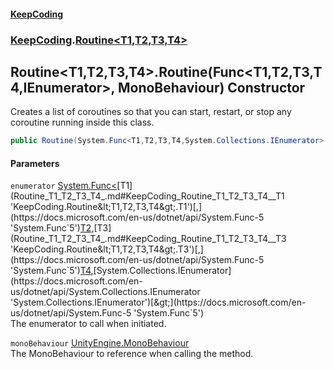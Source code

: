 #### [KeepCoding](index.md 'index')
### [KeepCoding](KeepCoding.md 'KeepCoding').[Routine&lt;T1,T2,T3,T4&gt;](Routine_T1_T2_T3_T4_.md 'KeepCoding.Routine&lt;T1,T2,T3,T4&gt;')
## Routine&lt;T1,T2,T3,T4&gt;.Routine(Func&lt;T1,T2,T3,T4,IEnumerator&gt;, MonoBehaviour) Constructor
Creates a list of coroutines so that you can start, restart, or stop any coroutine running inside this class.  
```csharp
public Routine(System.Func<T1,T2,T3,T4,System.Collections.IEnumerator> enumerator, MonoBehaviour monoBehaviour);
```
#### Parameters
<a name='KeepCoding_Routine_T1_T2_T3_T4__Routine(System_Func_T1_T2_T3_T4_System_Collections_IEnumerator__MonoBehaviour)_enumerator'></a>
`enumerator` [System.Func&lt;](https://docs.microsoft.com/en-us/dotnet/api/System.Func-5 'System.Func`5')[T1](Routine_T1_T2_T3_T4_.md#KeepCoding_Routine_T1_T2_T3_T4__T1 'KeepCoding.Routine&lt;T1,T2,T3,T4&gt;.T1')[,](https://docs.microsoft.com/en-us/dotnet/api/System.Func-5 'System.Func`5')[T2](Routine_T1_T2_T3_T4_.md#KeepCoding_Routine_T1_T2_T3_T4__T2 'KeepCoding.Routine&lt;T1,T2,T3,T4&gt;.T2')[,](https://docs.microsoft.com/en-us/dotnet/api/System.Func-5 'System.Func`5')[T3](Routine_T1_T2_T3_T4_.md#KeepCoding_Routine_T1_T2_T3_T4__T3 'KeepCoding.Routine&lt;T1,T2,T3,T4&gt;.T3')[,](https://docs.microsoft.com/en-us/dotnet/api/System.Func-5 'System.Func`5')[T4](Routine_T1_T2_T3_T4_.md#KeepCoding_Routine_T1_T2_T3_T4__T4 'KeepCoding.Routine&lt;T1,T2,T3,T4&gt;.T4')[,](https://docs.microsoft.com/en-us/dotnet/api/System.Func-5 'System.Func`5')[System.Collections.IEnumerator](https://docs.microsoft.com/en-us/dotnet/api/System.Collections.IEnumerator 'System.Collections.IEnumerator')[&gt;](https://docs.microsoft.com/en-us/dotnet/api/System.Func-5 'System.Func`5')  
The enumerator to call when initiated.
  
<a name='KeepCoding_Routine_T1_T2_T3_T4__Routine(System_Func_T1_T2_T3_T4_System_Collections_IEnumerator__MonoBehaviour)_monoBehaviour'></a>
`monoBehaviour` [UnityEngine.MonoBehaviour](https://docs.microsoft.com/en-us/dotnet/api/UnityEngine.MonoBehaviour 'UnityEngine.MonoBehaviour')  
The MonoBehaviour to reference when calling the method.
  
